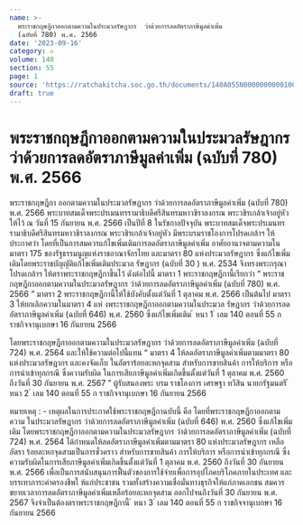 ```yaml
---
name: >-
  พระราชกฤษฎีกาออกตามความในประมวลรัษฎากร  ว่าด้วยการลดอัตราภาษีมูลค่าเพิ่ม
  (ฉบับที่ 780) พ.ศ. 2566
date: '2023-09-16'
category: ก
volume: 140
section: 55
page: 1
source: 'https://ratchakitcha.soc.go.th/documents/140A055N0000000000100.pdf'
draft: true
---
```


# พระราชกฤษฎีกาออกตามความในประมวลรัษฎากร  ว่าด้วยการลดอัตราภาษีมูลค่าเพิ่ม (ฉบับที่ 780) พ.ศ. 2566

พระราชกฤษฎีกา ออกตามความในประมวลรัษฎากร ว่าด้วยการลดอัตราภาษีมูลค่าเพิ่ม (ฉบับที่ 780) พ.ศ. 2566 พระบาทสมเด็จพระปรเมนทรรามาธิบดีศรีสินทรมหาวชิราลงกรณ พระวชิรเกล้าเจ้าอยู่หัว ให้ไว้ ณ วันที่ 15 กันยายน พ.ศ. 2566 เป็นปีที่ 8 ในรัชกาลปัจจุบัน พระบาทสมเด็จพระปรเมนทรรามาธิบดีศรีสินทรมหาวชิราลงกรณ พระวชิรเกล้าเจ้าอยู่หัว มีพระบรมราชโองการโปรดเกล้าฯ ให้ประกาศว่า โดยที่เป็นการสมควรแก้ไขเพิ่มเติมการลดอัตราภาษีมูลค่าเพิ่ม อาศัยอานาจตามความในมาตรา 175 ของรัฐธรรมนูญแห่งราชอาณาจักรไทย และมาตรา 80 แห่งประมวลรัษฎากร ซึ่งแก้ไขเพิ่มเติมโดยพระราชบัญญัติแก้ไขเพิ่มเติมประมวล รัษฎากร (ฉบับที่ 30 ) พ.ศ. 2534 จึงทรงพระกรุณาโปรดเกล้าฯ ให้ตราพระราชกฤษฎีกาขึ้นไว้ ดังต่อไปนี้ มาตรา 1 พระราชกฤษฎีกานี้เรียกว่า “ พระราชกฤษฎีกาออกตามความในประมวลรัษฎากร ว่าด้วยการลดอัตราภาษีมูลค่าเพิ่ม (ฉบับที่ 780) พ.ศ. 2566 ” มาตรา 2 พระราชกฤษฎีกานี้ให้ใช้บังคับตั้งแต่วันที่ 1 ตุลาคม พ.ศ. 2566 เป็นต้นไป มาตรา 3 ให้ยกเลิกความในมาตรา 4 แห่ งพระราชกฤษฎีกาออกตามความในประมวล รัษฎากร ว่าด้วยการลดอัตราภาษีมูลค่าเพิ่ม (ฉบับที่ 646) พ.ศ. 2560 ซึ่งแก้ไขเพิ่มเติม ้ หนา 1 ่ เลม 140 ตอนที่ 55 ก ราชกิจจานุเบกษา 16 กันยายน 2566

โดยพระราชกฤษฎีกาออกตามความในประมวลรัษฎากร ว่าด้วยการลดอัตราภาษีมูลค่าเพิ่ม (ฉบับที่ 724) พ.ศ. 2564 และให้ใช้ความต่อไปนี้แทน “ มาตรา 4 ให้ลดอัตราภาษีมูลค่าเพิ่มตามมาตรา 80 แห่งประมวลรัษฎากร และคงจัดเก็บ ในอัตราร้อยละหกจุดสาม สำหรับการขายสินค้า การให้บริการ หรือการนำเข้าทุกกรณี ซึ่งความรับผิด ในการเสียภาษีมูลค่าเพิ่มเกิดขึ้นตั้งแต่วันที่ 1 ตุลาคม พ.ศ. 2560 ถึงวันที่ 30 กันยายน พ.ศ. 2567 ” ผู้รับสนองพระ บรม ราชโองการ เศรษฐา ทวีสิน นายกรัฐมนตรี ้ หนา 2 ่ เลม 140 ตอนที่ 55 ก ราชกิจจานุเบกษา 16 กันยายน 2566

หมายเหตุ : - เหตุผลในการประกาศใช้พระราชกฤษฎีกาฉบับนี้ คือ โดยที่พระราชกฤษฎีกาออกตามความ ในประมวลรัษฎากร ว่าด้วยการลดอัตราภาษีมูลค่าเพิ่ม (ฉบับที่ 646) พ.ศ. 2560 ซึ่งแก้ไขเพิ่มเติม โดยพระราชกฤษฎีกาออกตามความในประมวลรัษฎากร ว่าด้วยการลดอัตราภาษีมูลค่าเพิ่ม (ฉบับที่ 724) พ.ศ. 2564 ได้กำหนดให้ลดอัตราภาษีมูลค่าเพิ่มตามมาตรา 80 แห่งประมวลรัษฎากร เหลืออัตรา ร้อยละหกจุดสามเป็นการชั่วคราว สำหรับการขายสินค้า การให้บริการ หรือการนำเข้าทุกกรณี ซึ่งความรับผิดในการเสียภาษีมูลค่าเพิ่มเกิดขึ้นตั้งแต่วันที่ 1 ตุลาคม พ.ศ. 2560 ถึงวันที่ 30 กันยายน พ.ศ. 2566 เพื่อเป็นการสนับสนุนการฟื้นตัวของการใช้จ่ายเพื่อการอุปโภคบริโภคภายในประเทศ และบรรเทาภาระค่าครองชีพใ ห้แก่ประชาชน รวมทั้งสร้างความเชื่อมั่นทางธุรกิจให้แก่ภาคเอกชน สมควรขยายเวลาการลดอัตราภาษีมูลค่าเพิ่มเหลือร้อยละหกจุดสาม ออกไปจนถึงวันที่ 30 กันยายน พ.ศ. 2567 จึงจำเป็นต้องตราพระราชกฤษฎีกานี้ ้ หนา 3 ่ เลม 140 ตอนที่ 55 ก ราชกิจจานุเบกษา 16 กันยายน 2566
